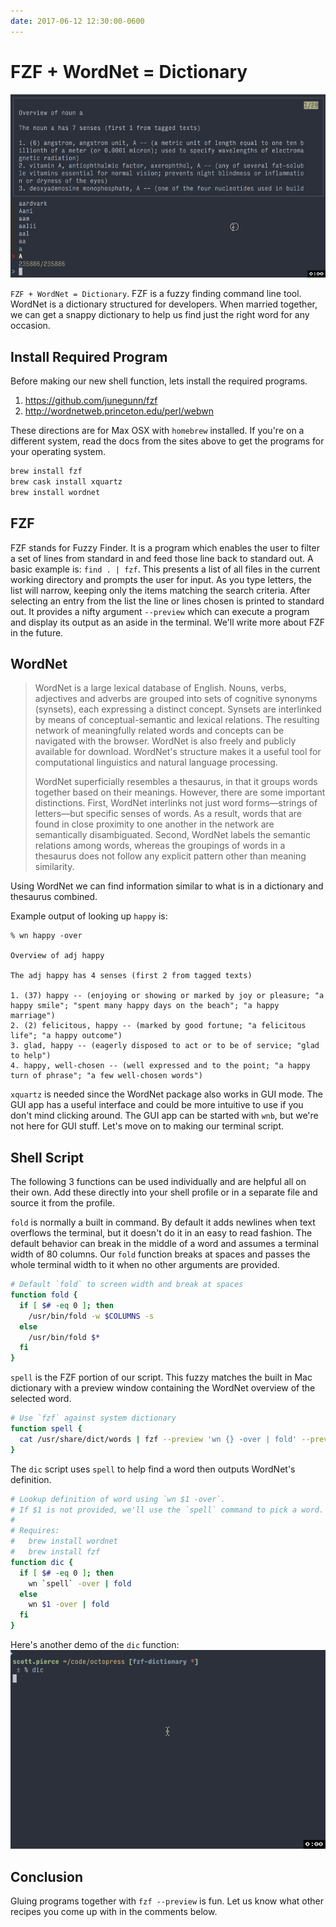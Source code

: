 ```yaml
---
date: 2017-06-12 12:30:00-0600
---
```

# FZF + WordNet = Dictionary

<img src="/images/fzf_dictionary_demo.gif" alt="FZF Dictionary" />

`FZF + WordNet = Dictionary`. FZF is a fuzzy finding command line tool. WordNet
is a dictionary structured for developers. When married together, we can get
a snappy dictionary to help us find just the right word for any occasion.

<!-- more -->

## Install Required Program
 
Before making our new shell function, lets install the required programs.

1. https://github.com/junegunn/fzf
2. http://wordnetweb.princeton.edu/perl/webwn

These directions are for Max OSX with `homebrew` installed. If you're on
a different system, read the docs from the sites above to get the programs for
your operating system.

```sh
brew install fzf
brew cask install xquartz
brew install wordnet
```

## FZF

FZF stands for Fuzzy Finder. It is a program which enables the user to filter
a set of lines from standard in and feed those line back to standard out.
A basic example is: `find . | fzf`. This presents a list of all files in the
current working directory and prompts the user for input. As you type letters, the
list will narrow, keeping only the items matching the search criteria. After
selecting an entry from the list the line or lines chosen is printed to standard
out. It provides a nifty argument `--preview` which can execute a program and
display its output as an aside in the terminal. We'll write more about FZF in the
future.


## WordNet

> WordNet is a large lexical database of English. Nouns, verbs, adjectives and
> adverbs are grouped into sets of cognitive synonyms (synsets), each expressing
> a distinct concept. Synsets are interlinked by means of conceptual-semantic
> and lexical relations. The resulting network of meaningfully related words and
> concepts can be navigated with the browser. WordNet is also freely and
> publicly available for download. WordNet's structure makes it a useful tool
> for computational linguistics and natural language processing.
> 
> WordNet superficially resembles a thesaurus, in that it groups words together
> based on their meanings. However, there are some important distinctions.
> First, WordNet interlinks not just word forms—strings of letters—but specific
> senses of words. As a result, words that are found in close proximity to one
> another in the network are semantically disambiguated. Second, WordNet labels
> the semantic relations among words, whereas the groupings of words in
> a thesaurus does not follow any explicit pattern other than meaning
> similarity.

Using WordNet we can find information similar to what is in a dictionary and
thesaurus combined.

Example output of looking up `happy` is:
```text
% wn happy -over

Overview of adj happy

The adj happy has 4 senses (first 2 from tagged texts)

1. (37) happy -- (enjoying or showing or marked by joy or pleasure; "a happy smile"; "spent many happy days on the beach"; "a happy marriage")
2. (2) felicitous, happy -- (marked by good fortune; "a felicitous life"; "a happy outcome")
3. glad, happy -- (eagerly disposed to act or to be of service; "glad to help")
4. happy, well-chosen -- (well expressed and to the point; "a happy turn of phrase"; "a few well-chosen words")
```

`xquartz` is needed since the WordNet package also works in GUI mode. The GUI
app has a useful interface and could be more intuitive to use if you don't mind
clicking around. The GUI app can be started with `wnb`, but we're not here for
GUI stuff. Let's move on to making our terminal script.


## Shell Script

The following 3 functions can be used individually and are helpful all on their
own. Add these directly into your shell profile or in a separate file and source
it from the profile.

`fold` is normally a built in command. By default it adds newlines when text
overflows the terminal, but it doesn't do it in an easy to read fashion. The
default behavior can break in the middle of a word and assumes a terminal width
of 80 columns. Our `fold` function breaks at spaces and passes the whole
terminal width to it when no other arguments are provided.

```sh
# Default `fold` to screen width and break at spaces
function fold {
  if [ $# -eq 0 ]; then
    /usr/bin/fold -w $COLUMNS -s
  else
    /usr/bin/fold $*
  fi
}
```

`spell` is the FZF portion of our script. This fuzzy matches the built in Mac
dictionary with a preview window containing the WordNet overview of the selected
word.

```sh
# Use `fzf` against system dictionary
function spell {
  cat /usr/share/dict/words | fzf --preview 'wn {} -over | fold' --preview-window=up:60%
}
```

The `dic` script uses `spell` to help find a word then outputs WordNet's
definition.

```sh
# Lookup definition of word using `wn $1 -over`.
# If $1 is not provided, we'll use the `spell` command to pick a word.
#
# Requires:
#   brew install wordnet
#   brew install fzf
function dic {
  if [ $# -eq 0 ]; then
    wn `spell` -over | fold
  else
    wn $1 -over | fold
  fi
}
```

Here's another demo of the `dic` function:
<img src="/images/fzf_dict_demo2.gif" alt='FZF Dictionary Demo 2' />

## Conclusion

Gluing programs together with `fzf --preview` is fun. Let us know what other
recipes you come up with in the comments below.
